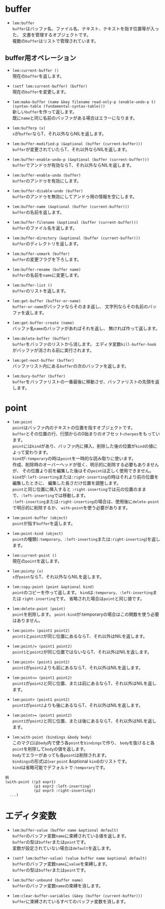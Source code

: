 # buffer
* `lem:buffer`  
  `buffer`はバッファ名、ファイル名、テキスト、テキストを指す位置等が入った、
文書を管理するオブジェクトです。  
複数の`buffer`はリストで管理されています。


## buffer用オペレーション
* `lem:current-buffer ()`  
  現在の`buffer`を返します。

* `(setf lem:current-buffer) (buffer)`  
  現在の`buffer`を変更します。

* `lem:make-buffer (name &key filename read-only-p (enable-undo-p t) (syntax-table
                                                                   (fundamental-syntax-table)))`  
  新しい`buffer`を作って返します。  
既に`name`と同じ名前のバッファがある場合はエラーになります。

* `lem:bufferp (x)`  
  `x`が`buffer`ならT、それ以外ならNILを返します。

* `lem:buffer-modified-p (&optional (buffer (current-buffer)))`  
  `buffer`が変更されていたらT、それ以外ならNILを返します。

* `lem:buffer-enable-undo-p (&optional (buffer (current-buffer)))`  
  `buffer`でアンドゥが有効ならT、それ以外ならNILを返します。

* `lem:buffer-enable-undo (buffer)`  
  `buffer`のアンドゥを有効にします。

* `lem:buffer-disable-undo (buffer)`  
  `buffer`のアンドゥを無効にしてアンドゥ用の情報を空にします。

* `lem:buffer-name (&optional (buffer (current-buffer)))`  
  `buffer`の名前を返します。

* `lem:buffer-filename (&optional (buffer (current-buffer)))`  
  `buffer`のファイル名を返します。

* `lem:buffer-directory (&optional (buffer (current-buffer)))`  
  `buffer`のディレクトリを返します。

* `lem:buffer-unmark (buffer)`  
  `buffer`の変更フラグを下ろします。

* `lem:buffer-rename (buffer name)`  
  `buffer`の名前を`name`に変更します。


* `lem:buffer-list ()`  
  `buffer`のリストを返します。

* `lem:get-buffer (buffer-or-name)`  
  `buffer-or-name`がバッファならそのまま返し、
文字列ならその名前のバッファを返します。

* `lem:get-buffer-create (name)`  
  バッファ名`name`のバッファがあればそれを返し、
無ければ作って返します。

* `lem:delete-buffer (buffer)`  
  `buffer`をバッファのリストから消します。
エディタ変数`kill-buffer-hook`がバッファが消される前に実行されます。

* `lem:get-next-buffer (buffer)`  
  バッファリスト内にある`buffer`の次のバッファを返します。

* `lem:bury-buffer (buffer)`  
  `buffer`をバッファリストの一番最後に移動させ、バッファリストの先頭を返します。


# point
* `lem:point`  
  `point`はバッファ内のテキストの位置を指すオブジェクトです。  
`buffer`とその位置の行、行頭からの0始まりのオフセット`charpos`をもっています。  
`point`には`kind`があり、バッファ内に挿入、削除した後の位置が`kind`の値によって変わります。  
`kind`が`:temporary`の時は`point`を一時的な読み取りに使います。  
作成、削除時のオーバーヘッドが低く、明示的に削除する必要もありませんが、
その位置より前を編集した後はその`point`は正しく使用できません。  
`kind`が`:left-inserting`または`:right-inserting`の時はそれより前の位置を編集したときに、
編集した長さだけ位置を調整します。  
`point`と同じ位置に挿入すると
`:right-inserting`では元の位置のままで、`:left-inserting`では移動します。  
`:left-inserting`または`:right-inserting`の場合は、使用後に`delete-point`で明示的に削除するか、
`with-point`を使う必要があります。


* `lem:point-buffer (object)`  
  `point`が指す`buffer`を返します。

* `lem:point-kind (object)`  
  `point`の種類(`:temporary`、`:left-inserting`または`:right-inserting`)を返します。

* `lem:current-point ()`  
  現在の`point`を返します。

* `lem:pointp (x)`  
  `x`が`point`ならT、それ以外ならNILを返します。

* `lem:copy-point (point &optional kind)`  
  `point`のコピーを作って返します。
`kind`は`:temporary`、`:left-inserting`または `right-inserting`です。
省略された場合は`point`と同じ値です。

* `lem:delete-point (point)`  
  `point`を削除します。
`point-kind`が:temporaryの場合はこの関数を使う必要はありません。

* `lem:point= (point1 point2)`  
  `point1`と`point2`が同じ位置にあるならT、それ以外はNILを返します。

* `lem:point/= (point1 point2)`  
  `point1`と`point2`が同じ位置ではないならT、それ以外はNILを返します。

* `lem:point< (point1 point2)`  
  `point1`が`point2`よりも前にあるならT、それ以外はNILを返します。

* `lem:point<= (point1 point2)`  
  `point1`が`point2`と同じ位置、または前にあるならT、それ以外はNILを返します。

* `lem:point> (point1 point2)`  
  `point1`が`point2`よりも後にあるならT、それ以外はNILを返します。

* `lem:point>= (point1 point2)`  
  `point1`が`point2`と同じ位置、または後にあるならT、それ以外はNILを返します。

* `lem:with-point (bindings &body body)`  
  このマクロは`body`内で使う各`point`を`bindings`で作り、
`body`を抜けると各`point`を削除して`body`の値を返します。  
`body`でエラーがあっても各`point`は削除されます。  
`bindings`の形式は(`var` `point` &optional `kind`)のリストです。  
`kind`は省略可能でデフォルトで`:temporary`です。  
```
例
(with-point ((p3 expr1)
             (p1 expr2 :left-inserting)
             (p2 expr3 :right-inserting))
  ...)
```



# エディタ変数
* `lem:buffer-value (buffer name &optional default)`  
  `buffer`のバッファ変数`name`に束縛されている値を返します。  
`buffer`の型は`buffer`または`point`です。  
変数が設定されていない場合は`default`を返します。

* `(setf lem:buffer-value) (value buffer name &optional default)`  
  `buffer`のバッファ変数`name`に`value`を束縛します。  
`buffer`の型は`buffer`または`point`です。

* `lem:buffer-unbound (buffer name)`  
  `buffer`のバッファ変数`name`の束縛を消します。

* `lem:clear-buffer-variables (&key (buffer (current-buffer)))`  
  `buffer`に束縛されているすべてのバッファ変数を消します。

